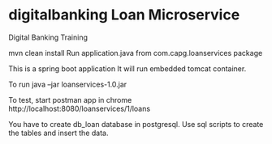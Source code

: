 # digitalbanking Loan Microservice
Digital Banking Training

mvn clean install
Run application.java from com.capg.loanservices package

This is a spring boot application
It will run embedded tomcat container.

To run
java –jar loanservices-1.0.jar

To test, start postman app in chrome
http://localhost:8080/loanservices/1/loans

You have to create db_loan database in postgresql.
Use sql scripts to create the tables and insert the data.


